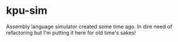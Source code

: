 kpu-sim
=======

Assembly language simulator created some time ago. In dire need of refactoring but I'm putting it here for old time's sakes!
